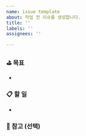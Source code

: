 ```yaml
---
name: issue template
about: 작업 전 이슈를 생성합니다.
title: ''
labels: ''
assignees: ''

---
```


### ⛳️ 목표
- 

### 📋 할 일
- 

### 🔎 참고 (선택)

